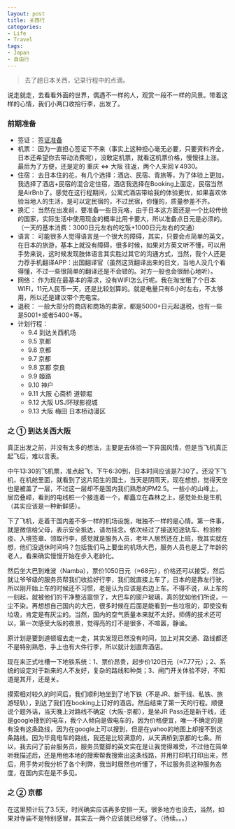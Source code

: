 ```yaml
---
layout: post
title: 关西行
categories:
- Life
- Travel
tags:
- Japan
- 自由行
---
```


> 去了趟日本关西，记录行程中的点滴。

说走就走，去看看外面的世界，偶遇不一样的人，观赏一段不一样的风景。带着这样的心情，我们小两口收拾行李，出发了。

### 前期准备

- 签证：
[签证准备](/cn/2016/08/Japan-passport/)
- 机票：
因为一直担心签证下不来（事实上这种担心毫无必要，只要资料齐全，日本还希望你去带动消费呢），没敢定机票，就看这机票价格，慢慢往上涨。最后为了方便，还是定的 重庆 <=> 大阪 往返，两个人来回￥4930。
- 住宿：
去日本住的花，有几个选择：酒店、民宿、青旅等，为了体验上更加，我选择了酒店+民宿的混合定住宿，酒店我选择在Booking上面定，民宿当然是AirBnb了。感觉在这行程期间，公寓式酒店带给我的体验更优，如果喜欢体验当地人的生活，是可以定民宿的，不过民宿，你懂的，质量参差不齐。
- 换汇：
当然在出发前，要准备一些日元咯，由于日本这方面还是一个比较传统的国家，实际生活中使用现金的概率比用卡要大，所以准备点日元是必须的。（一天的基本消费：3000日元左右的吃饭+1000日元左右的交通）
- 语言：
可能很多人觉得语言是一个很大的障碍，其实，只要会点简单的英文，在日本的旅游，基本上就没有障碍，很多时候，如果对方英文听不懂，可以用手势来说，这时候发现肢体语言其实胜过其它的沟通方式，当然，我个人还是力荐手机翻译APP：出国翻译官（虽然这货翻译出来的日文，当地人没几个看得懂，不过一些很简单的翻译还是不会错的。对方一般也会很耐心地听）。
- 网络：
作为现在最基本的需求，没有WIFI怎么行呢。我在淘宝租了个日本WIFI，11元人民币一天，还是比较划算的。就是电量只有6小时左右，不太够用，所以还是建议带个充电宝。
- 退税：
一般大部分的商店和商场的卖家，都是5000+日元起退税，也有一些是5001+或者5400+等。
- 计划行程：
    - 9.4 到达关西机场
    - 9.5 京都
    - 9.6 京都
    - 9.7 京都
    - 9.8 京都 奈良
    - 9.9 姬路
    - 9.10 神户
    - 9.11 大阪 心斋桥 道顿堀
    - 9.12 大阪 USJ环球影视城
    - 9.13 大阪 梅田 日本桥动漫区

### 之 ① 到达关西大阪   

真正出发之前，并没有太多的想法，主要是去体验一下异国风情，但是当飞机真正起飞后，难以言表。  

中午13:30的飞机票，准点起飞，下午6:30到，日本时间应该是7:30了。还没下飞机，在机舱里面，就看到了这片陌生的国土，当天是阴雨天，现在想想，觉得天空也是被盖了一层，不过这一层却不是国内我们熟悉的PM2.5。一些小的山峰上，层峦叠嶂，看到的电线桩一个接连着一个，都矗立在森林之上，感觉处处是生机（其实应该是一种新鲜感）。  

下了飞机，走着干国内差不多一样的机场设施，唯独不一样的是心情。第一件事，就是微信给父母，表示安全抵达，请勿挂念。依次经过了接送短途轨车、检验检疫、入境签章、领取行李，感觉就是服务人员，老年人居然还在上班，我其实就在想，他们没退休时间吗？包括我们马上要坐的机场大巴，服务人员也是上了年龄的老人，看来确实慢慢开始在步入老龄化。  

然后坐大巴到难波（Namba），票价1050日元（≈68元），价格还可以接受，然后就让爷爷级的服务员帮我们收拾好行李，我们就直接上车了，日本的是靠左行驶，所以刚开始上车的时候还不习惯，老是认为应该是右边上车。不得不说，从上车的一刻起，就被他们的干净整洁震惊了，大巴车的窗户玻璃，真的犹如他们所说，一尘不染。再想想自己国内的大巴，很多时候在后面是能看到一些垃圾的，即使没有垃圾，肯定是有灰尘的。当然，国内的空气质量本来就不太好。师傅的技术还可以，第一次感受大阪的夜景，觉得亮的灯不是很多，不喧嚣，静谧。  

原计划是要到道顿堀去走一走，其实发现已然没有时间，加上对其交通、路线都还不是特别熟悉，手上也有大件行李，所以就计划直奔酒店。  

现在来正式吐槽一下地铁系统：1、票价昂贵，起步价120日元（≈7.77元）；2、系统的设定对于新来的人不友好，复杂的路线和种类；3、闸门开关体验不好，不知道是其开，还是关。  

摸索相对较久的时间后，我们顺利地坐到了地下铁（不是JR、新干线、私铁、旅游轻轨），到达了我们在booking上订好的酒店。然后结束了第一天的行程。顺便说个题外话，当天晚上对路线不确定（大阪-京都），是坐JR Pass还是新干线，还是google搜到的电车，我个人倾向是做电车的，因为价格便宜，唯一不确定的是有没有这条路线，因为在google上可以搜到，但是在yahoo的地图上却搜不到这条路线。因为毕竟电车的路线，我还是比较满意的，从天满桥到京都的七条。所以，我去问了前台服务员，服务员蹩脚的英文实在是让我觉得难受，不过他在简单听我描述后，还是用他本地的搜索帮我搜索出这条线路，并用打印机打印出来，然后，用手势对我分析了各个利弊，我当时居然也听懂了，不过服务员这种服务态度，在国内实在是不多见。  

### 之 ② 京都   

在这里预计玩了3.5天，时间确实应该再多安排一天。很多地方也没去，当然，如果对寺庙不是特别感冒，其实去一两个应该就已经够了。（待续。。。）